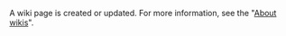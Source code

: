 A wiki page is created or updated. For more information, see the "[About wikis](/github/building-a-strong-community/about-wikis)".
